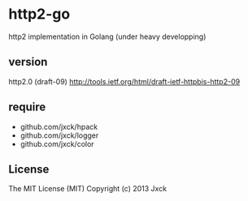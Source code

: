 # http2-go

http2 implementation in Golang
(under heavy developping)


## version

http2.0 (draft-09)
http://tools.ietf.org/html/draft-ietf-httpbis-http2-09


## require

- github.com/jxck/hpack
- github.com/jxck/logger
- github.com/jxck/color


## License

The MIT License (MIT)
Copyright (c) 2013 Jxck
